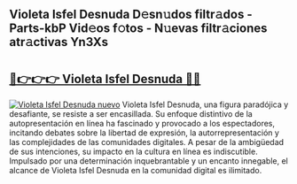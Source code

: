 ## Violeta Isfel Desnuda D𝚎sn𝚞dos filtr𝚊dos - Parts-kbP Vid𝚎os f𝚘tos - N𝚞evas filtr𝚊ciones atr𝚊ctivas Yn3Xs

# <h2><a href="http://mb3vn6z.tromn.icu/?c=Violeta+Isfel+Desnuda">🔗👉👉👉 Violeta Isfel Desnuda 🔗🔗</a></h2>

[![Violeta Isfel Desnuda nuevo](https://i.imgur.com/pEAQMta.gif)](http://mb3vn6z.tromn.icu/?c=Violeta+Isfel+Desnuda)
Violeta Isfel Desnuda, una figura paradójica y desafiante, se resiste a ser encasillada. Su enfoque distintivo de la autopresentación en línea ha fascinado y provocado a los espectadores, incitando debates sobre la libertad de expresión, la autorrepresentación y las complejidades de las comunidades digitales. A pesar de la ambigüedad de sus intenciones, su impacto en la cultura en línea es indiscutible. Impulsado por una determinación inquebrantable y un encanto innegable, el alcance de Violeta Isfel Desnuda en la comunidad digital es ilimitado.
